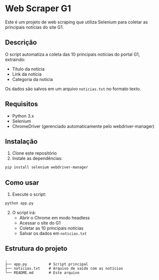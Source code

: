 # Web Scraper G1

Este é um projeto de web scraping que utiliza Selenium para coletar as principais notícias do site G1.

## Descrição

O script automatiza a coleta das 10 principais notícias do portal G1, extraindo:
- Título da notícia
- Link da notícia
- Categoria da notícia

Os dados são salvos em um arquivo `noticias.txt` no formato texto.

## Requisitos

- Python 3.x
- Selenium
- ChromeDriver (gerenciado automaticamente pelo webdriver-manager)

## Instalação

1. Clone este repositório
2. Instale as dependências:

```bash
pip install selenium webdriver-manager
```

## Como usar

1. Execute o script:

```bash
python app.py
```

2. O script irá:
   - Abrir o Chrome em modo headless
   - Acessar o site do G1
   - Coletar as 10 principais notícias
   - Salvar os dados em `noticias.txt`

## Estrutura do projeto

```
.
├── app.py          # Script principal
├── noticias.txt    # Arquivo de saída com as notícias
└── README.md       # Este arquivo
```
